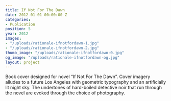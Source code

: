 ```yaml
---
title: If Not For The Dawn
date: 2012-01-01 00:00:00 Z
categories:
- Publication
position: 5
year: 2012
images:
- "/uploads/rationale-ifnotfordawn-1.jpg"
- "/uploads/rationale-ifnotfordawn-2.jpg"
thumb_image: "/uploads/rationale-ifnotfordawn-0.jpg"
og_image: "/uploads/rationale-ifnotfordawn-og.jpg"
layout: project
---
```


Book cover designed for novel “If Not For The Dawn”. Cover imagery alludes to a future Los Angeles with geometric typography and an artificially lit night sky. The undertones of hard-boiled detective noir that run through the novel are evoked through the choice of photography.
